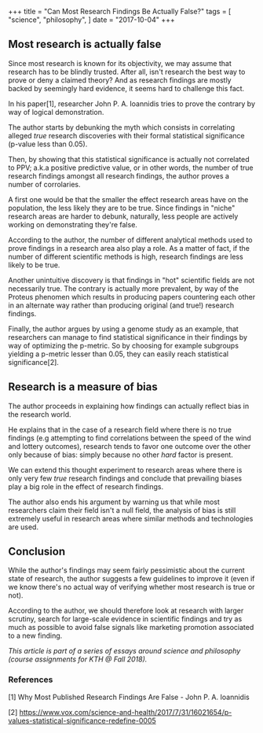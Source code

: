 +++
title = "Can Most Research Findings Be Actually False?"
tags = [
    "science",
    "philosophy",
]
date = "2017-10-04"
+++

## Most research is actually false

Since most research is known for its objectivity, we may assume that research has to be blindly trusted. After all, isn't research the best way to prove or deny a claimed theory? And as research findings are mostly backed by seemingly hard evidence, it seems hard to challenge this fact.

In his paper[1], researcher John P. A. Ioannidis tries to prove the contrary by way of logical demonstration.

The author starts by debunking the myth which consists in correlating alleged *true* research discoveries with their formal statistical significance (p-value less than 0.05).

Then, by showing that this statistical significance is actually not correlated to PPV; a.k.a positive predictive value, or in other words, the number of true research findings amongst all research findings, the author proves a number of corrolaries.

A first one would be that the smaller the effect research areas have on the population, the less likely they are to be true. Since findings in "niche" research areas are harder to debunk, naturally, less people are actively working on demonstrating they're false.

According to the author, the number of different analytical methods used to prove findings in a research area also play a role. As a matter of fact, if the number of different scientific methods is high, research findings are less likely to be true.

Another unintuitive discovery is that findings in "hot" scientific fields are not necessarily true. The contrary is actually more prevalent, by way of the Proteus phenomen which results in producing papers countering each other in an alternate way rather than producing original (and true!) research findings.

Finally, the author argues by using a genome study as an example, that researchers can manage to find statistical significance in their findings by way of optimizing the p-metric. So by choosing for example subgroups yielding a p-metric lesser than 0.05, they can easily reach statistical significance[2].

## Research is a measure of bias

The author proceeds in explaining how findings can actually reflect bias in the research world.

He explains that in the case of a research field where there is no true findings (e.g attempting to find correlations between the speed of the wind and lottery outcomes), research tends to favor one outcome over the other only because of bias: simply because no other *hard* factor is present.

We can extend this thought experiment to research areas where there is only very few *true* research findings and conclude that prevailing biases play a big role in the effect of research findings.

The author also ends his argument by warning us that while most researchers claim their field isn't a null field, the analysis of bias is still extremely useful in research areas where similar methods and technologies are used.

## Conclusion

While the author's findings may seem fairly pessimistic about the current state of research, the author suggests a few guidelines to improve it (even if we know there's no actual way of verifying whether most research is true or not).

According to the author, we should therefore look at research with larger scrutiny, search for large-scale evidence in scientific findings and try as much as possible to avoid false signals like marketing promotion associated to a new finding.

*This article is part of a series of essays around science and philosophy (course assignments for KTH @ Fall 2018).*

### References

[1] Why Most Published Research Findings Are False - John P. A. Ioannidis

[2] https://www.vox.com/science-and-health/2017/7/31/16021654/p-values-statistical-significance-redefine-0005
